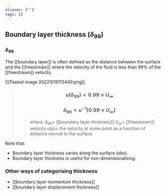 ```yaml
---
aliases: [""]
tags: []
---
```


## Boundary layer thickness ($\delta_{99}$)
### $\delta_{99}$
The [[boundary layer]] is often defined as the distance between the surface and the [[freestream]] where the velocity of the fluid is less than $99$% of the [[freestream]] velocity.

![[Pasted image 20221019113449.png]]

> ### $$ u(\delta_{99}) = 0.99 \times U_\infty  $$
> ### $$ \delta_{99} = u^{-1}( 0.99 \times U_\infty)  $$ 
>> where:
>> $\delta_{99}=$ [[boundary layer thickness]] 
>> $U_\infty=$ [[freestream]] velocity
>> $u(y)=$ the velocity at some point as a function of distance normal to the surface
 
Note that:
- Boundary layer thickness varies along the surface (obv).
- Boundary layer thickness is useful for non-dimensionalising.

### Other ways of categorising thickness
- [[boundary layer momentum thickness]]
- [[boundary layer displacement thickness]]
